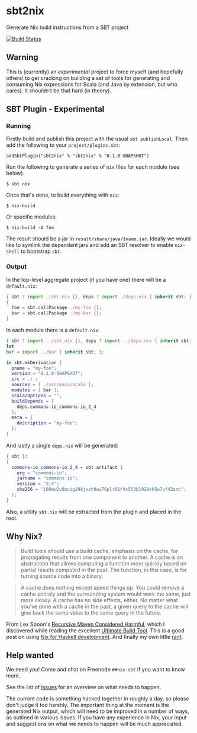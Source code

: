 sbt2nix
=======

Generate Nix build instructions from a SBT project

[![Build Status](https://travis-ci.org/charleso/sbt2nix.png)](https://travis-ci.org/charleso/sbt2nix)

## Warning

This is (currently) an *experimental* project to force myself (and hopefully others) to get cracking on building a set
of tools for generating and consuming Nix expressions for Scala (and Java by extension, but who cares).
It _shouldn't_ be that hard (in theory).

## SBT Plugin - Experimental

### Running

Firstly build and publish this project with the usual `sbt publishLocal`.
Then add the following to your `project/plugins.sbt`:

    addSbtPlugin("sbt2nix" % "sbt2nix" % "0.1.0-SNAPSHOT")

Run the following to generate a series of `nix` files for each module (see below).

    $ sbt nix

Once that's done, to build everything with `nix`:

    $ nix-build

Or specific modules:

    $ nix-build -A foo

The result should be a jar in `result/share/java/$name.jar`.
Ideally we would like to symlink the dependent jars and add an SBT resolver to enable `nix-shell` to bootstrap `sbt`.

### Output

In the top-level aggregate project (if you have one) there will be a `default.nix`:

```nix
{ sbt ? import ./sbt.nix {}, deps ? import ./deps.nix { inherit sbt; } }:
{
  foo = sbt.callPackage ./my-foo {};
  bar = sbt.callPackage ./my-bar {};
}
```

In each module there is a `default.nix`:

```nix
{ sbt ? import ../sbt.nix {}, deps ? import ../deps.nix { inherit sbt; } }:
let
bar = import ../bar { inherit sbt; };

in sbt.mkDerivation {
  pname = "my-foo";
  version = "0.1.0-SNAPSHOT";
  src = ./.;
  sources = [ ./src/main/scala ];
  modules = [ bar ];
  scalacOptions = "";
  buildDepends = [
    deps.commons-io_commons-io_2_4
  ];
  meta = {
    description = "my-foo";
  };
}
```

And lastly a single `deps.nix` will be generated:

```nix
{ sbt }:
{
  commons-io_commons-io_2_4 = sbt.artifact {
    org = "commons-io";
    jarname = "commons-io";
    version = "2.4";
    sha256 = "108mw2v8ncig29kjvzh8wi76plr01f4x5l3b1929xk5a7vf42snc";
  };
}
```

Also, a utility `sbt.nix` will be extracted from the plugin and placed in the root.

## Why Nix?

> Build tools should use a build cache, emphasis on the cache, for propagating results from one component to another.
> A cache is an abstraction that allows computing a function more quickly based on partial results computed in the past.
> The function, in this case, is for turning source code into a binary.

> A cache does nothing except speed things up. You could remove a cache entirely and the surrounding system would work
> the same, just more slowly. A cache has no side effects, either. No matter what you've done with a cache in the past,
> a given query to the cache will give back the same value to the same query in the future.

From Lex Spoon's [Recursive Maven Considered Harmful](http://blog.lexspoon.org/2012/12/recursive-maven-considered-harmful.html),
which I discovered while reading the excellent [Ultimate Build Tool](http://blog.ltgt.net/in-quest-of-the-ultimate-build-tool/).
This is a good post on using [Nix for Haskell development](https://ocharles.org.uk/blog/posts/2014-02-04-how-i-develop-with-nixos.html).
And finally my own little [rant](https://bitbucket.org/cofarrell/one-build-tool/src/master/README.md).

## Help wanted

We need _you_! Come and chat on Freenode `##nix-sbt` if you want to know more.

See the list of [Issues](https://github.com/charleso/sbt2nix/issues) for an overview on what needs to happen.

The current code is something hacked together in roughly a day, so please don't judge it too harshly.
The important thing at the moment is the generated Nix output, which will need to be improved in a number of ways,
as outlined in various issues.
If you have any experience in Nix, your input and suggestions on what we needs to happen will be much appreciated.
